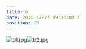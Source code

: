 ```yaml
---
title: b
date: 2016-12-27 19:33:00 Z
position: 13
---
```


![b1.jpg](/uploads/b1.jpg)![b2.jpg](/uploads/b2.jpg)